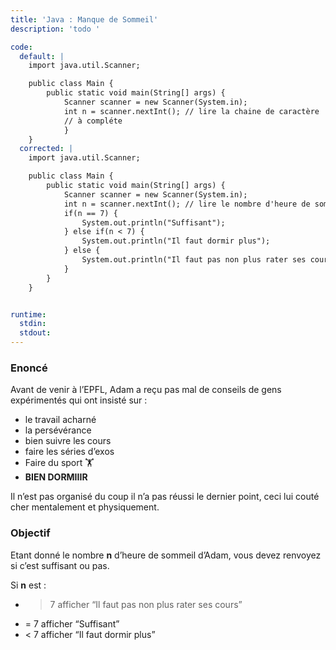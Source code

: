```yaml
---
title: 'Java : Manque de Sommeil'
description: 'todo '

code:
  default: |
    import java.util.Scanner;

    public class Main {
        public static void main(String[] args) {
            Scanner scanner = new Scanner(System.in);
            int n = scanner.nextInt(); // lire la chaine de caractère
            // à compléte 
            }
    } 
  corrected: |
    import java.util.Scanner;

    public class Main {
        public static void main(String[] args) {
            Scanner scanner = new Scanner(System.in);
            int n = scanner.nextInt(); // lire le nombre d'heure de sommeil d'Adam
            if(n == 7) {
                System.out.println("Suffisant");
            } else if(n < 7) {
                System.out.println("Il faut dormir plus");
            } else {
                System.out.println("Il faut pas non plus rater ses cours");
            }     
        }
    }


runtime:
  stdin:
  stdout:
---
```


### Enoncé

Avant de venir à l’EPFL, Adam a reçu pas mal de conseils de gens expérimentés qui ont insisté sur :

- le travail acharné
- la persévérance
- bien suivre les cours
- faire les séries d’exos
- Faire du sport 🏋️
- **BIEN DORMIIIR**

Il n’est pas organisé du coup il n’a pas réussi le dernier point, ceci lui couté cher mentalement et physiquement.

### Objectif

Etant donné le nombre **n** d’heure de sommeil d’Adam, vous devez renvoyez si c’est suffisant ou pas.

Si **n** est :

- > 7 afficher “Il faut pas non plus rater ses cours”
- = 7 afficher “Suffisant”
- < 7 afficher “Il faut dormir plus”

